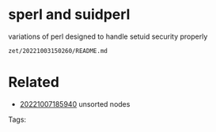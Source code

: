 # sperl and suidperl
variations of perl designed to handle setuid security properly

` zet/20221003150260/README.md `

# Related

- [20221007185940](/zet/20221007185940/README.md) unsorted nodes

Tags:

    

